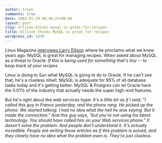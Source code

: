 ```yaml
---
author: troyh
comments: true
date: 2003-01-29 06:48:23+00:00
layout: post
slug: ellison-thinks-mysql-is-great-for-recipes
title: Ellison thinks MySQL is great for recipes
wordpress_id: 1870
---
```


Linux Magazine [interviews Larry Ellison](http://www.linux-mag.com/2002-11/ellison_01.html) where he proclaims what we knew years ago: MySQL is great for managing recipes. When asked about MySQL as a threat to Oracle: _If this is being used for something that's tiny -- to keep track of your recipes._





Linux is doing to Sun what MySQL is going to do to Oracle. If he can't see that, he's a clueless nitwit. MySQL is adequate for 95% of all database tasks today and it's getting better. MySQL & Postgres can let Oracle have the 0.01% of the industry that actually needs the super high-end features.





But he's right about the web services hype: _It's a little bit as if I said, "I called this guy in France yesterday, and the phone rang. He picked up the phone. We started talking. I had no idea what the hell he was saying. But it made the connection." And this guy says, "but you're not using his latest technology. You should have called him on your Web services phone." It doesn't solve the problem. And people don't understand it. It's actually incredible. People are writing these articles as if this problem is solved, and they clearly have no idea what the problem even is. They're just clueless._
